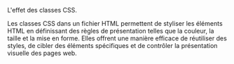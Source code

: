 L'effet des classes CSS.


Les classes CSS dans un fichier HTML permettent de styliser les éléments HTML en définissant des règles de présentation telles que la couleur, la taille et la mise en forme. Elles offrent une manière efficace de réutiliser des styles, de cibler des éléments spécifiques et de contrôler la présentation visuelle des pages web.